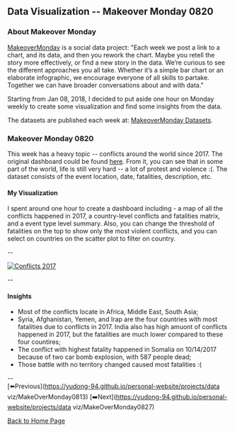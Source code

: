 <head>
  <!-- Global site tag (gtag.js) - Google Analytics -->
<script async src="https://www.googletagmanager.com/gtag/js?id=UA-112502179-1"></script>
<script>
  window.dataLayer = window.dataLayer || [];
  function gtag(){dataLayer.push(arguments);}
  gtag('js', new Date());

  gtag('config', 'UA-112502179-1');
</script>
</head>


## Data Visualization -- Makeover Monday 0820

### About Makeover Monday

[MakeoverMonday](http://www.makeovermonday.co.uk/) is a social data project:
"Each week we post a link to a chart, and its data, and then you rework the chart.
Maybe you retell the story more effectively, or find a new story in the data.
We’re curious to see the different approaches you all take. Whether it’s a simple bar chart or an elaborate infographic, we encourage everyone of all skills to partake.
Together we can have broader conversations about and with data."

Starting from Jan 08, 2018, I decided to put aside one hour on Monday weekly to create some visualization and find some insights from the data.

The datasets are published each week at: [MakeoverMonday Datasets](http://www.makeovermonday.co.uk/data/).

### Makeover Monday 0820

This week has a heavy topic -- conflicts around the world since 2017. The original dashboard could be found [here](https://www.acleddata.com/dashboard/). From it, you can see that in some part of the world, life is still very hard -- a lot of protest and violence :(. The dataset consists of the event location, date, fatalities, description, etc.  


#### My Visualization

I spent around one hour to create a dashboard including - a map of all the conflicts happened in 2017, a country-level conflicts and fatalities matrix, and a event type level summary. Also, you can change the threshold of fatalities on the top to show only the most violent conflicts, and you can select on countries on the scatter plot to filter on country.  

--  
<div class='tableauPlaceholder' id='viz1534814456378' style='position: relative'>
<noscript><a href='#'>
  <img alt='Conflicts 2017 ' src='https:&#47;&#47;public.tableau.com&#47;static&#47;images&#47;Ma&#47;MakeoverMonday0820&#47;Conflicts2017&#47;1_rss.png' style='border: none' />
</a></noscript>
<object class='tableauViz'  style='display:none;'>
  <param name='host_url' value='https%3A%2F%2Fpublic.tableau.com%2F' />
  <param name='embed_code_version' value='3' />
  <param name='site_root' value='' />
  <param name='name' value='MakeoverMonday0820&#47;Conflicts2017' />
  <param name='tabs' value='no' />
  <param name='toolbar' value='yes' />
  <param name='static_image' value='https:&#47;&#47;public.tableau.com&#47;static&#47;images&#47;Ma&#47;MakeoverMonday0820&#47;Conflicts2017&#47;1.png' />
  <param name='animate_transition' value='yes' />
  <param name='display_static_image' value='yes' />
  <param name='display_spinner' value='yes' />
  <param name='display_overlay' value='yes' />
  <param name='display_count' value='yes' />
</object></div>             
<script type='text/javascript'>                  
  var divElement = document.getElementById('viz1534814456378');      
  var vizElement = divElement.getElementsByTagName('object')[0];      
  vizElement.style.width='800px';vizElement.style.height='827px';     
  var scriptElement = document.createElement('script');               
  scriptElement.src = 'https://public.tableau.com/javascripts/api/viz_v1.js';         
  vizElement.parentNode.insertBefore(scriptElement, vizElement);               
</script>  

--  

#### Insights
* Most of the conflicts locate in Africa, Middle East, South Asia;  
* Syria, Afghanistan, Yemen, and Irap are the four countries with most fatalities due to conflicts in 2017. India also has high amuont of conflicts happened in 2017, but the fatalities are much lower compared to these four countires;  
* The conflict with highest fatality happened in Somalia on 10/14/2017 because of two car bomb explosion, with 587 people dead;  
* Those battle with no territory changed caused most fatalities :(  


--  
[⬅️Previous](https://yudong-94.github.io/personal-website/projects/data viz/MakeOverMonday0813) [➡️Next](https://yudong-94.github.io/personal-website/projects/data viz/MakeOverMonday0827)  

[Back to Home Page](https://yudong-94.github.io/personal-website/)
